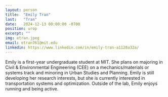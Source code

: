 ```yaml
---
layout: person
title:  "Emily Tran"
last:   "Tran"
date:   2024-12-13 00:00:00 -0700
position: urop
excerpt: ""
img: etran.jpeg
email: etran761@mit.edu
linkedin: https://www.linkedin.com/in/emily-tran-a1120a32a/
---
```


Emily is a first-year undergraduate student at MIT. She plans on majoring in Civil & Environmental Engineering (CEE) on a mechanics/materials or systems track and minoring in Urban Studies and Planning. Emily is still developing her research interests, but she is currently interested in transportation systems and optimization. Outside of the lab, Emily enjoys running and being active.

